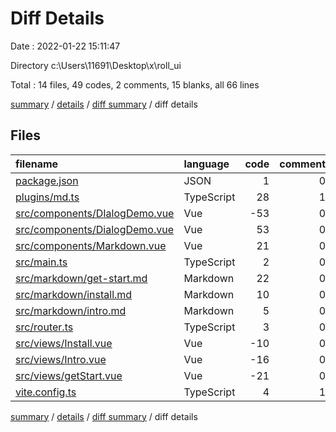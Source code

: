 # Diff Details

Date : 2022-01-22 15:11:47

Directory c:\Users\11691\Desktop\x\roll_ui

Total : 14 files,  49 codes, 2 comments, 15 blanks, all 66 lines

[summary](results.md) / [details](details.md) / [diff summary](diff.md) / diff details

## Files
| filename | language | code | comment | blank | total |
| :--- | :--- | ---: | ---: | ---: | ---: |
| [package.json](/package.json) | JSON | 1 | 0 | 0 | 1 |
| [plugins/md.ts](/plugins/md.ts) | TypeScript | 28 | 1 | 4 | 33 |
| [src/components/DIalogDemo.vue](/src/components/DIalogDemo.vue) | Vue | -53 | 0 | -1 | -54 |
| [src/components/DialogDemo.vue](/src/components/DialogDemo.vue) | Vue | 53 | 0 | 1 | 54 |
| [src/components/Markdown.vue](/src/components/Markdown.vue) | Vue | 21 | 0 | 1 | 22 |
| [src/main.ts](/src/main.ts) | TypeScript | 2 | 0 | 0 | 2 |
| [src/markdown/get-start.md](/src/markdown/get-start.md) | Markdown | 22 | 0 | 6 | 28 |
| [src/markdown/install.md](/src/markdown/install.md) | Markdown | 10 | 0 | 5 | 15 |
| [src/markdown/intro.md](/src/markdown/intro.md) | Markdown | 5 | 0 | 0 | 5 |
| [src/router.ts](/src/router.ts) | TypeScript | 3 | 0 | 0 | 3 |
| [src/views/Install.vue](/src/views/Install.vue) | Vue | -10 | 0 | -1 | -11 |
| [src/views/Intro.vue](/src/views/Intro.vue) | Vue | -16 | 0 | 0 | -16 |
| [src/views/getStart.vue](/src/views/getStart.vue) | Vue | -21 | 0 | -2 | -23 |
| [vite.config.ts](/vite.config.ts) | TypeScript | 4 | 1 | 2 | 7 |

[summary](results.md) / [details](details.md) / [diff summary](diff.md) / diff details